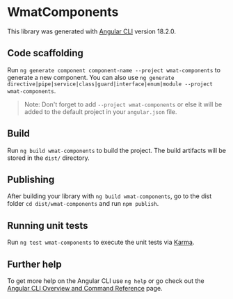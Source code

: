 # WmatComponents

This library was generated with [Angular CLI](https://github.com/angular/angular-cli) version 18.2.0.

## Code scaffolding

Run `ng generate component component-name --project wmat-components` to generate a new component. You can also use `ng generate directive|pipe|service|class|guard|interface|enum|module --project wmat-components`.
> Note: Don't forget to add `--project wmat-components` or else it will be added to the default project in your `angular.json` file. 

## Build

Run `ng build wmat-components` to build the project. The build artifacts will be stored in the `dist/` directory.

## Publishing

After building your library with `ng build wmat-components`, go to the dist folder `cd dist/wmat-components` and run `npm publish`.

## Running unit tests

Run `ng test wmat-components` to execute the unit tests via [Karma](https://karma-runner.github.io).

## Further help

To get more help on the Angular CLI use `ng help` or go check out the [Angular CLI Overview and Command Reference](https://angular.dev/tools/cli) page.
